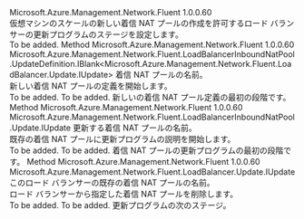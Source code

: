 <Type Name="IWithInboundNatPool" FullName="Microsoft.Azure.Management.Network.Fluent.LoadBalancer.Update.IWithInboundNatPool">
  <TypeSignature Language="C#" Value="public interface IWithInboundNatPool" />
  <TypeSignature Language="ILAsm" Value=".class public interface auto ansi abstract IWithInboundNatPool" />
  <TypeSignature Language="DocId" Value="T:Microsoft.Azure.Management.Network.Fluent.LoadBalancer.Update.IWithInboundNatPool" />
  <TypeSignature Language="VB.NET" Value="Public Interface IWithInboundNatPool" />
  <TypeSignature Language="F#" Value="type IWithInboundNatPool = interface" />
  <AssemblyInfo>
    <AssemblyName>Microsoft.Azure.Management.Network.Fluent</AssemblyName>
    <AssemblyVersion>1.0.0.60</AssemblyVersion>
  </AssemblyInfo>
  <Interfaces />
  <Docs>
    <summary>
            仮想マシンのスケールの新しい着信 NAT プールの作成を許可するロード バランサーの更新プログラムのステージを設定します。
            </summary>
    <remarks>To be added.</remarks>
  </Docs>
  <Members>
    <Member MemberName="DefineInboundNatPool">
      <MemberSignature Language="C#" Value="public Microsoft.Azure.Management.Network.Fluent.LoadBalancerInboundNatPool.UpdateDefinition.IBlank&lt;Microsoft.Azure.Management.Network.Fluent.LoadBalancer.Update.IUpdate&gt; DefineInboundNatPool (string name);" />
      <MemberSignature Language="ILAsm" Value=".method public hidebysig newslot virtual instance class Microsoft.Azure.Management.Network.Fluent.LoadBalancerInboundNatPool.UpdateDefinition.IBlank`1&lt;class Microsoft.Azure.Management.Network.Fluent.LoadBalancer.Update.IUpdate&gt; DefineInboundNatPool(string name) cil managed" />
      <MemberSignature Language="DocId" Value="M:Microsoft.Azure.Management.Network.Fluent.LoadBalancer.Update.IWithInboundNatPool.DefineInboundNatPool(System.String)" />
      <MemberSignature Language="VB.NET" Value="Public Function DefineInboundNatPool (name As String) As IBlank(Of IUpdate)" />
      <MemberSignature Language="F#" Value="abstract member DefineInboundNatPool : string -&gt; Microsoft.Azure.Management.Network.Fluent.LoadBalancerInboundNatPool.UpdateDefinition.IBlank&lt;Microsoft.Azure.Management.Network.Fluent.LoadBalancer.Update.IUpdate&gt;" Usage="iWithInboundNatPool.DefineInboundNatPool name" />
      <MemberType>Method</MemberType>
      <AssemblyInfo>
        <AssemblyName>Microsoft.Azure.Management.Network.Fluent</AssemblyName>
        <AssemblyVersion>1.0.0.60</AssemblyVersion>
      </AssemblyInfo>
      <ReturnValue>
        <ReturnType>Microsoft.Azure.Management.Network.Fluent.LoadBalancerInboundNatPool.UpdateDefinition.IBlank&lt;Microsoft.Azure.Management.Network.Fluent.LoadBalancer.Update.IUpdate&gt;</ReturnType>
      </ReturnValue>
      <Parameters>
        <Parameter Name="name" Type="System.String" />
      </Parameters>
      <Docs>
        <param name="name">着信 NAT プールの名前。</param>
        <summary>
            新しい着信 NAT プールの定義を開始します。
            </summary>
        <returns>To be added.</returns>
        <remarks>To be added.</remarks>
        <return>新しいの着信 NAT プール定義の最初の段階です。</return>
      </Docs>
    </Member>
    <Member MemberName="UpdateInboundNatPool">
      <MemberSignature Language="C#" Value="public Microsoft.Azure.Management.Network.Fluent.LoadBalancerInboundNatPool.Update.IUpdate UpdateInboundNatPool (string name);" />
      <MemberSignature Language="ILAsm" Value=".method public hidebysig newslot virtual instance class Microsoft.Azure.Management.Network.Fluent.LoadBalancerInboundNatPool.Update.IUpdate UpdateInboundNatPool(string name) cil managed" />
      <MemberSignature Language="DocId" Value="M:Microsoft.Azure.Management.Network.Fluent.LoadBalancer.Update.IWithInboundNatPool.UpdateInboundNatPool(System.String)" />
      <MemberSignature Language="VB.NET" Value="Public Function UpdateInboundNatPool (name As String) As IUpdate" />
      <MemberSignature Language="F#" Value="abstract member UpdateInboundNatPool : string -&gt; Microsoft.Azure.Management.Network.Fluent.LoadBalancerInboundNatPool.Update.IUpdate" Usage="iWithInboundNatPool.UpdateInboundNatPool name" />
      <MemberType>Method</MemberType>
      <AssemblyInfo>
        <AssemblyName>Microsoft.Azure.Management.Network.Fluent</AssemblyName>
        <AssemblyVersion>1.0.0.60</AssemblyVersion>
      </AssemblyInfo>
      <ReturnValue>
        <ReturnType>Microsoft.Azure.Management.Network.Fluent.LoadBalancerInboundNatPool.Update.IUpdate</ReturnType>
      </ReturnValue>
      <Parameters>
        <Parameter Name="name" Type="System.String" />
      </Parameters>
      <Docs>
        <param name="name">更新する着信 NAT プールの名前。</param>
        <summary>
            既存の着信 NAT プールに更新プログラムの説明を開始します。
            </summary>
        <returns>To be added.</returns>
        <remarks>To be added.</remarks>
        <return>着信 NAT プールの更新プログラムの最初の段階です。</return>
      </Docs>
    </Member>
    <Member MemberName="WithoutInboundNatPool">
      <MemberSignature Language="C#" Value="public Microsoft.Azure.Management.Network.Fluent.LoadBalancer.Update.IUpdate WithoutInboundNatPool (string name);" />
      <MemberSignature Language="ILAsm" Value=".method public hidebysig newslot virtual instance class Microsoft.Azure.Management.Network.Fluent.LoadBalancer.Update.IUpdate WithoutInboundNatPool(string name) cil managed" />
      <MemberSignature Language="DocId" Value="M:Microsoft.Azure.Management.Network.Fluent.LoadBalancer.Update.IWithInboundNatPool.WithoutInboundNatPool(System.String)" />
      <MemberSignature Language="VB.NET" Value="Public Function WithoutInboundNatPool (name As String) As IUpdate" />
      <MemberSignature Language="F#" Value="abstract member WithoutInboundNatPool : string -&gt; Microsoft.Azure.Management.Network.Fluent.LoadBalancer.Update.IUpdate" Usage="iWithInboundNatPool.WithoutInboundNatPool name" />
      <MemberType>Method</MemberType>
      <AssemblyInfo>
        <AssemblyName>Microsoft.Azure.Management.Network.Fluent</AssemblyName>
        <AssemblyVersion>1.0.0.60</AssemblyVersion>
      </AssemblyInfo>
      <ReturnValue>
        <ReturnType>Microsoft.Azure.Management.Network.Fluent.LoadBalancer.Update.IUpdate</ReturnType>
      </ReturnValue>
      <Parameters>
        <Parameter Name="name" Type="System.String" />
      </Parameters>
      <Docs>
        <param name="name">このロード バランサーの既存の着信 NAT プールの名前。</param>
        <summary>
            ロード バランサーから指定した着信 NAT プールを削除します。
            </summary>
        <returns>To be added.</returns>
        <remarks>To be added.</remarks>
        <return>更新プログラムの次のステージ。</return>
      </Docs>
    </Member>
  </Members>
</Type>